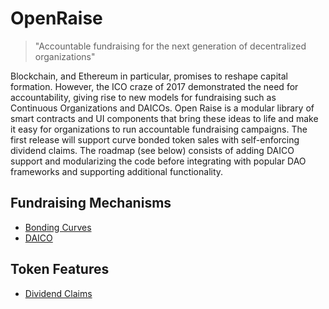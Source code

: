# OpenRaise

> "Accountable fundraising for the next generation of decentralized organizations"

Blockchain, and Ethereum in particular, promises to reshape capital formation. However, the ICO craze of 2017 demonstrated the need for accountability, giving rise to new models for fundraising such as Continuous Organizations and DAICOs. Open Raise is a modular library of smart contracts and UI components that bring these ideas to life and make it easy for organizations to run accountable fundraising campaigns. The first release will support curve bonded token sales with self-enforcing dividend claims. The roadmap (see below) consists of adding DAICO support and modularizing the code before integrating with popular DAO frameworks and supporting additional functionality.

## Fundraising Mechanisms

- [Bonding Curves](./BondingCurve.md)
- [DAICO](./DAICO.md)

## Token Features

- [Dividend Claims](./DividendToken.md)
